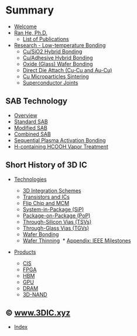 # Summary

* [Welcome](README.md)
* [Ran He, Ph.D.](/en/heran.md)
  * [List of Publications](heran/pub.md)
* [Research - Low-temperature Bonding](heran/research-bonding.md)
  * [Cu/SiO2 Hybrid Bonding](heran/Cu-oxide-hybrid-bonding.md)
  * [Cu/Adhesive Hybrid Bonding](heran/Cu-adhesive-hybrid-bonding.md)
  * [Oxide \(Glass\) Wafer Bonding](heran/glass-glass-bonding.md)
  * [Direct Die Attach \(Cu-Cu and Au-Cu\)](heran/direct-die-attach.md)
  * [Cu Microparticles Sintering](heran/Cu-microparticles-sintering.md)
  * [Superconductor Joints](heran/superconductor-joints.md)

## SAB Technology

* [Overview](sab/sab.md)
* [Standard SAB](sab/standard-sab.md)
* [Modified SAB](sab/modified-sab.md)
* [Combined SAB](sab/combined-sab.md)
* [Sequential Plasma Activation Bonding](sab/sequential-plasma-activation-bonding.md)
* [H-containing HCOOH Vapor Treatment](sab/h-containing-hcooh-vapor.md)

## Short History of 3D IC

* [Technologies](short-history-of-3d-ic/technologies.md)
  * [3D Integration Schemes](tech/3d-schemes.md)
  * [Transistors and ICs](tech/transistor.md)
  * [Flip Chip and MCM](tech/flip-chip-and-mcm.md)
  * [System-in-Package \(SiP\)](tech/sip.md)
  * [Package-on-Package \(PoP\)](tech/pop.md)
  * [Through-Silicon Vias \(TSVs\)](tech/tsv.md)
  * [Through-Glass Vias \(TGVs\)](tech/tgv.md)
  * [Wafer Bonding](tech/wafer-bonding.md)
  * [Wafer Thinning](tech/wafer-thinning.md)
  * [Appendix: IEEE Milestones](tech/ieee-milestones.md)

* [Products](short-history-of-3d-ic/products.md)
  * [CIS](tech/cis.md)
  * [FPGA](tech/fpga.md)
  * [HBM](tech/hbm.md)
  * [GPU]((tech/gpu.md))
  * [DRAM]((tech/dram.md))
  * [3D-NAND]((tech/3d-nand.md))

## © www.3DIC.xyz

* [Index](tags.md)

